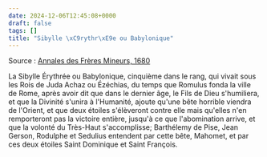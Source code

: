 ```yaml
---
date: 2024-12-06T12:45:08+0000
draft: false
tags: []
title: "Sibylle \xC9rythr\xE9e ou Babylonique"
---
```




Source : [Annales des Frères Mineurs, 1680](https://www.google.fr/books/edition/Annales_des_fr%C3%A8res_mineurs/W_JaAAAAQAAJ?hl=en&gbpv=1&dq=annales%20fr%C3%A8res%20Mineur&pg=PA8&printsec=frontcover)

La Sibylle Érythrée ou Babylonique, cinquième dans le rang, qui vivait sous les Rois de Juda Achaz ou Ézéchias, du temps que Romulus fonda la ville de Rome, après avoir dit que dans le dernier âge, le Fils de Dieu s'humiliera, et que la Divinité s'unira à l'Humanité, ajoute qu'une bête horrible viendra de l'Orient, et que deux étoiles s'élèveront contre elle mais qu'elles n'en remporteront pas la victoire entière, jusqu'à ce que l'abomination arrive, et que la volonté du Très-Haut s'accomplisse; Barthélemy de Pise, Jean Gerson, Rodulphe et Sedulius entendent par cette bête, Mahomet, et par ces deux étoiles Saint Dominique et Saint François.

